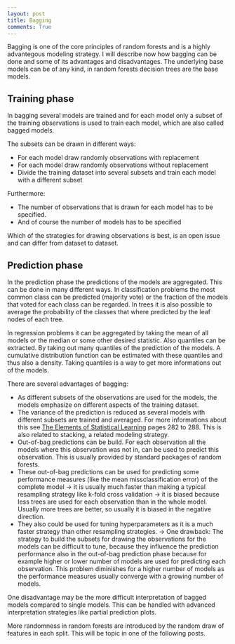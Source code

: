 ```yaml
---
layout: post
title: Bagging
comments: True
---
```


Bagging is one of the core principles of random forests and is a highly advantegous modeling strategy. 
I will describe now how bagging can be done and some of its advantages and disadvantages. The underlying base models can 
be of any kind, in random forests decision trees are the base models. 

## Training phase

In bagging several models are trained and for each model only a subset of the training observations is used to train each model, which are also called bagged models. 

<!--excerpt-->

The subsets can be drawn in different ways:

* For each model draw randomly observations with replacement
* For each model draw randomly observations without replacement
* Divide the training dataset into several subsets and train each model with a different subset

Furthermore: 

* The number of observations that is drawn for each model has to be specified. 
* And of course the number of models has to be specified

Which of the strategies for drawing observations is best, is an open issue and can differ from dataset to dataset. 

## Prediction phase

In the prediction phase the predictions of the models are aggregated. This can be done in many different ways. In
classification problems the most common class can be predicted (majority vote) or the fraction of the models that voted for each class can be regarded. In trees it is also possible to average the probability of the classes that where predicted 
by the leaf nodes of each tree.

In regression problems it can be aggregated by taking the mean of all models or the median or some other desired 
statistic. Also quantiles can be extracted. By taking out many quantiles of the prediction of the models. A cumulative distribution function can be estimated with these quantiles and thus also a density. Taking quantiles is a way to get more informations out of the models.

There are several advantages of bagging:

* As different subsets of the observations are used for the models, the models emphasize on different aspects of the training dataset. 
* The variance of the prediction is reduced as several models with different subsets are trained and averaged. For more informations about this see [The Elements of Statistical Learning](https://web.stanford.edu/~hastie/local.ftp/Springer/OLD/ESLII_print4.pdf) pages 282 to 288. This is also related to stacking, a related modeling strategy. 
* Out-of-bag predictions can be build. For each observation all the models where this observation was not in, can be used to predict this observation. This is usually provided by standard packages of random forests. 
 * These out-of-bag predictions can be used for predicting some performance measures (like the mean missclassification error) of the complete model 
 -> it is usually much faster than making a typical resampling strategy like k-fold cross validation
 -> it is biased because less trees are used for each observation than in the whole model. Usually more trees are better, so 
usually it is biased in the negative direction. 
 * They also could be used for tuning hyperparameters as it is a much faster strategy than other resampling strategies. 
 -> One drawback: The strategy to build the subsets for drawing the observations for the models can be difficult to tune, because they influence the prediction performance also in the out-of-bag prediction phase because for example higher or lower number of models are used for predicting each observation. This problem diminishes for a higher number of models as the 
performance measures usually converge with a growing number of models. 

One disadvantage may be the more difficult interpretation of bagged models compared to single models. This can be handled with advanced interpretation strategies like partial prediction plots. 

More randomness in random forests are introduced by the random draw of features in each split. This will be topic in one of the
following posts. 

